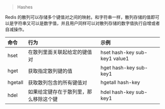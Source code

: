 > Hashes

Redis 的散列可以存储多个键值对之间的映射。和字符串一样，散列存储的值即可以是字符串又可以是数字值，并且用户同样可以对散列存储的数字值执行自增或者自减操作。

|命令|行为|示例|
|:---|:---|:---|
|hset|在散列里面关联起给定的键值对|hset hash-key sub-key1 value1
|hget|获取指定散列键的值|hget hash-key sub-key1
|hgetall|获取散列包含的所有键值对|hgetall hash-key
|hdel|如果给定键存在于散列里，那么移除这个键|hdel hash-key sub-key1
